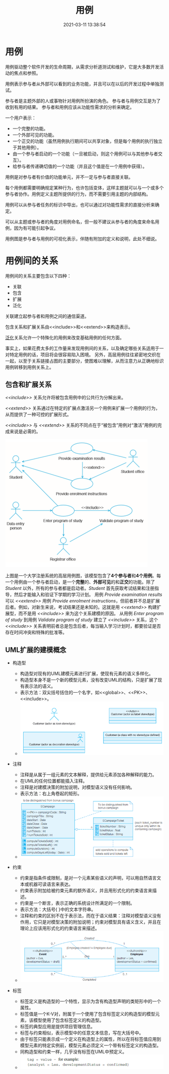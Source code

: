 ﻿---
title: 用例
date: 2021-03-11 13:38:54
summary: 用例驱动整个软件开发的生命周期，本文分享用例的相关内容。
tags:
- 面向对象
- 软件工程
categories:
- 软件工程
---

# 用例

用例驱动整个软件开发的生命周期，从需求分析道测试和维护，它是大多数开发活动的焦点和参照。

用例表示参与者从外部可以看到的业务功能，并且可以在以后的开发过程中单独测试。

参与者是主题外部的人或事物针对用例所扮演的角色。
参与者与用例交互是为了收到有用的结果。
参与者和用例应该从功能性需求的分析来确定。

一个用户表示：
- 一个完整的功能。
- 一个外部可见的功能。
- 一个正交的功能（虽然用例执行期间可以共享对象，但是每个用例的执行独立于其他用例）。
- 由一个参与者启动的一个功能（一旦被启动，则这个用例可以与其他参与者交互）。
- 给参与者传递确切值的一个功能（并且这个值是在一个用例中获得）。

用例是对参与者有价值的功能单元，并不一定与参与者直接关联。

每个用例都需要明确规定某种行为，也许包括变体，这样主题就可以与一个或多个参与者协作。用例定义主题所提供的行为，而不需要引用主题的内部结构。

用例可以从参与者任务的标识中导出，也可以通过对功能性需求的直接分析来确定。

可以从主题或参与者的角度对用例命名，但一般不建议从参与者的角度来命名用例，因为有可能引起争议。

用例图是参与者与用例的可视化表示，伴随有附加的定义和说明，此处不细说。

# 用例间的关系

用例间的关系主要包含以下四种：
- 关联
- 包含
- 扩展
- 泛化

关联建立起参与者和用例之间的通信渠道。

包含关系和扩展关系由\<\<include\>\>和\<\<extend\>\>来构造表示。

[泛化](https://blankspace.blog.csdn.net/article/details/114665438)关系允许一个特殊化的用例来改变基础用例的任何方面。

事实上，如果花费太多的工作量来发现用例间的关系，以及确定哪些关系适用于一对特定用例的话，项目将会很容易陷入困境。
另外，高层用例往往紧密地交织在一起，以至于关系链接占图的主要部分，使图难以理解，从而注意力从正确地标识用例转移到用例关系上。

## 包含和扩展关系

*\<\<include>>* 关系允许将被包含用例中的公共行为分解出来。

*\<\<extend>>* 关系通过在特定的扩展点激活另一个用例来扩展一个用例的行为，从而提供了一种可控的扩展形式。

*\<\<include>>* 与 *\<\<extend>>* 关系的不同点在于“被包含”用例对“激活”用例的完成来说是必需的。

![](../../../images/软件工程/面向对象/用例/1.png)

上图是一个大学注册系统的高层用例图，该模型包含了**4个参与者**和**4个用例**。每一个用例由一个参与者启动，是一个**完整**的、**外部可见**的和**正交**的功能。除了 *Student* 以外，所有的参与者都是启动者。*Student* 首先获取考试结果和注册指导，然后才能输入和验证下学期的学习计划。
用例 *Provide examination results* 可以 *\<\<extend>>* 用例 *Provide enrolment instructions*，但前者并不总是扩展后者。例如，对新生来说，考试结果还是未知的。这就是用 *\<\<extend>>* 构建扩展型，而不是用 *\<\<include>>* 来为这个关系建模的原因。
从用例 *Enter program of study* 到用例 *Validate program of study* 建立了 *\<\<include>>* 关系，这个 *\<\<include>>* 关系表明前者总是包含后者，每当输入学习计划时，都要验证是否存在时间冲突和特殊的批准等。

## UML扩展的建模概念

- 构造型
    - 构造型对现有的UML建模元素进行扩展，使现有元素的语义多样化。
    - 构造型本身不是一个新的模型元素，没有改变UML的结构，只是扩展了现有表示法的语义。
    - 表示方法：双尖括号括住的一个名字，如\<\<global\>\>、\<\<PK\>\>、\<\<include\>\>。
    - ![](../../../images/软件工程/面向对象/用例/2.png)
- 注释
    - 注释是从属于一组元素的文本解释，提供给元素添加各种解释的能力。
    - 在UML的任何位置都能插入注释。
    - 注释是对建模决策的附加说明，对模型语义没有任何影响。
    - 表示方法：右上角卷起的矩形。
    - ![](../../../images/软件工程/面向对象/用例/3.png)
- 约束
    - 约束是指条件或限制，是对一个元素某些语义的声明，可以用自然语言文本或机器可读语言来表达。
    - 约束表示附加给被约束元素的额外语义，并且用形式化的约束语言来描述。
    - 约束是一个断言，表示正确的系统设计所满足的一个限制。
    - 表示方法：大括号{ }中的文本字符串。
    - 注释和约束的区别不在于表示法，而在于语义结果：注释对模型语义没有作用，它只是对模型决策的附加说明；约束对模型具有语义含义，并且在理论上应该用形式化的约束语言来描述。
    - ![](../../../images/软件工程/面向对象/用例/4.png)

- 标签
    - 标签定义是构造型的一个特性，显示为含有构造型声明的类矩形中的一个属性。
    - 标签值是一个K-V对，附属于一个使用了包含标签定义的构造型的模型元素，该模型使用了包含标签定义的构造型。
    - 标签的典型应用是提供项目管理信息。
    - 标签与约束相似，表示模型中的任意文本信息，写在大括号中。
    - 由于标签只能表示成一个定义在构造型上的属性，所以在将标签值应用到模型元素的特定实例前，模型元素必须定义一个带有标签定义的构造型。
    - 同构造型和约束一样，几乎没有标签在UML中预定义。
    - ![](../../../images/软件工程/面向对象/用例/5.png)
